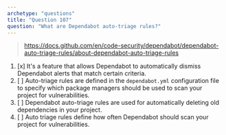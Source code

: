 ```yaml
---
archetype: "questions"
title: "Question 107"
question: "What are Dependabot auto-triage rules?"
---
```



> https://docs.github.com/en/code-security/dependabot/dependabot-auto-triage-rules/about-dependabot-auto-triage-rules
1. [x] It's a feature that allows Dependabot to automatically dismiss Dependabot alerts that match certain criteria.
1. [ ] Auto-triage rules are defined in the `dependabot.yml` configuration file to specify which package managers should be used to scan your project for vulnerabilities.
1. [ ] Dependabot auto-triage rules are used for automatically deleting old dependencies in your project.
1. [ ] Auto triage rules define how often Dependabot should scan your project for vulnerabilities.
